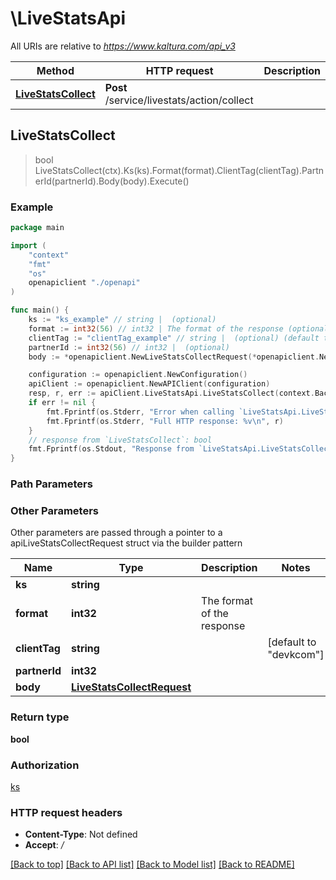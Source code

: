 # \LiveStatsApi

All URIs are relative to *https://www.kaltura.com/api_v3*

Method | HTTP request | Description
------------- | ------------- | -------------
[**LiveStatsCollect**](LiveStatsApi.md#LiveStatsCollect) | **Post** /service/livestats/action/collect | 



## LiveStatsCollect

> bool LiveStatsCollect(ctx).Ks(ks).Format(format).ClientTag(clientTag).PartnerId(partnerId).Body(body).Execute()





### Example

```go
package main

import (
    "context"
    "fmt"
    "os"
    openapiclient "./openapi"
)

func main() {
    ks := "ks_example" // string |  (optional)
    format := int32(56) // int32 | The format of the response (optional)
    clientTag := "clientTag_example" // string |  (optional) (default to "devkcom")
    partnerId := int32(56) // int32 |  (optional)
    body := *openapiclient.NewLiveStatsCollectRequest(*openapiclient.NewKalturaLiveStatsEvent()) // LiveStatsCollectRequest |  (optional)

    configuration := openapiclient.NewConfiguration()
    apiClient := openapiclient.NewAPIClient(configuration)
    resp, r, err := apiClient.LiveStatsApi.LiveStatsCollect(context.Background()).Ks(ks).Format(format).ClientTag(clientTag).PartnerId(partnerId).Body(body).Execute()
    if err != nil {
        fmt.Fprintf(os.Stderr, "Error when calling `LiveStatsApi.LiveStatsCollect``: %v\n", err)
        fmt.Fprintf(os.Stderr, "Full HTTP response: %v\n", r)
    }
    // response from `LiveStatsCollect`: bool
    fmt.Fprintf(os.Stdout, "Response from `LiveStatsApi.LiveStatsCollect`: %v\n", resp)
}
```

### Path Parameters



### Other Parameters

Other parameters are passed through a pointer to a apiLiveStatsCollectRequest struct via the builder pattern


Name | Type | Description  | Notes
------------- | ------------- | ------------- | -------------
 **ks** | **string** |  | 
 **format** | **int32** | The format of the response | 
 **clientTag** | **string** |  | [default to &quot;devkcom&quot;]
 **partnerId** | **int32** |  | 
 **body** | [**LiveStatsCollectRequest**](LiveStatsCollectRequest.md) |  | 

### Return type

**bool**

### Authorization

[ks](../README.md#ks)

### HTTP request headers

- **Content-Type**: Not defined
- **Accept**: */*

[[Back to top]](#) [[Back to API list]](../README.md#documentation-for-api-endpoints)
[[Back to Model list]](../README.md#documentation-for-models)
[[Back to README]](../README.md)

